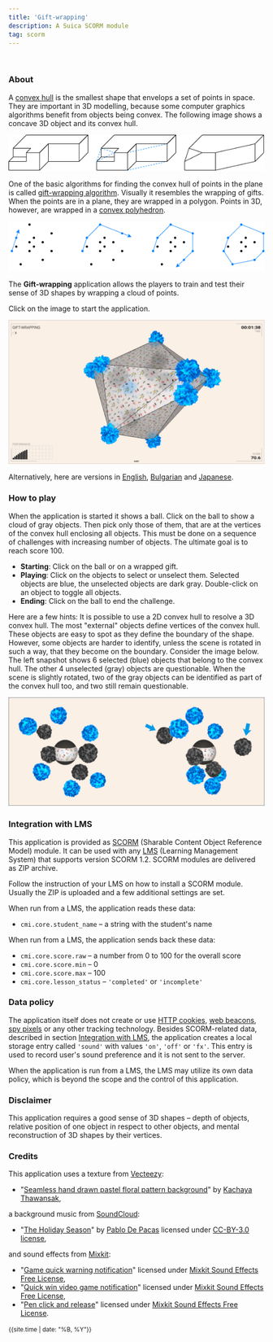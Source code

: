 ```yaml
---
title: 'Gift-wrapping'
description: A Suica SCORM module
tag: scorm
---
```


&nbsp;
### About

A [convex hull](https://en.wikipedia.org/wiki/Convex_hull) is the smallest shape that envelops a set of points in space. They are important in 3D modelling, because some computer graphics algorithms benefit from objects being convex. The following image shows a concave 3D object and its convex hull.

<img src="docs/convex-hull.png">

One of the basic algorithms for finding the convex hull of points in the plane is called [gift-wrapping algorithm](https://en.wikipedia.org/wiki/Gift_wrapping_algorithm). Visually it resembles the wrapping of gifts. When the points are in a plane, they are wrapped in a polygon. Points in 3D, however, are wrapped in a [convex polyhedron](https://en.wikipedia.org/wiki/Convex_polytope).

<img src="docs/gift-wrapping-2d.png">

The **Gift-wrapping** application allows the players to train and test their sense of 3D shapes by wrapping a cloud of points.

Click on the image to start the application.

[<img src="docs/snapshot.jpg">](gift-wrapping.html)

Alternatively, here are versions in [English](gift-wrapping.html?lang=en), [Bulgarian](gift-wrapping.html?lang=bg) and [Japanese](gift-wrapping.html?lang=jp).


### How to play

When the application is started it shows a ball. Click on the ball to show a cloud of gray objects. Then pick only those of them, that are at the vertices of the convex hull enclosing all objects. This must be done on a sequence of challenges with increasing number of objects. The ultimate goal is to reach score 100. 

- **Starting**: Click on the ball or on a wrapped gift.
- **Playing**: Click on the objects to select or unselect them. Selected objects are blue, the unselected objects are dark gray. Double-click on an object to toggle all objects.
- **Ending**: Click on the ball to end the challenge.

Here are a few hints: It is possible to use a 2D convex hull to resolve a 3D convex hull. The most "external" objects define vertices of the convex hull. These objects are easy to spot as they define the boundary of the shape. However, some objects are harder to identify, unless the scene is rotated in such a way, that they become on the boundary. Consider the image below. The left snapshot shows 6 selected (blue) objects that belong to the convex hull. The other 4 unselected (gray) objects are questionable. When the scene is slightly rotated, two of the gray objects can be identified as part of the convex hull too, and two still remain questionable.

<img src="docs/hint1.jpg">


### Integration with LMS

This application is provided as [SCORM](https://scorm.com/scorm-explained/one-minute-scorm-overview/) (Sharable Content Object Reference Model) module. It can be used with any [LMS](https://en.wikipedia.org/wiki/Learning_management_system) (Learning Management System) that supports version SCORM 1.2. SCORM modules are delivered as ZIP archive.

<!--
[ [Download ZIP](../../bin/gift-wrapping.zip) ]
-->

Follow the instruction of your LMS on how to install a SCORM module. Usually the ZIP is uploaded and a few additional settings are set.

When run from a LMS, the application reads these data:
- `cmi.core.student_name` &ndash; a string with the student's name

When run from a LMS, the application sends back these data:

- `cmi.core.score.raw` &ndash; a number from 0 to 100 for the overall score
- `cmi.core.score.min` &ndash; 0
- `cmi.core.score.max` &ndash; 100
- `cmi.core.lesson_status` &ndash; `'completed'` or `'incomplete'`

### Data policy

The application itself does not create or use [HTTP cookies](https://developer.mozilla.org/en-US/docs/Web/HTTP/Cookies), [web beacons](https://en.wikipedia.org/wiki/Web_beacon), [spy pixels](https://en.wikipedia.org/wiki/Spy_pixel) or any other tracking technology. Besides SCORM-related data, described in section [Integration with LMS](#integration-with-lms), the application creates a local storage entry called `'sound'` with values `'on'`, `'off'` or `'fx'`. This entry is used to record user's sound preference and it is not sent to the server.

When the application is run from a LMS, the LMS may utilize its own data policy, which is beyond the scope and the control of this application.

### Disclaimer

This application requires a good sense of 3D shapes &ndash; depth of objects, relative position of one object in respect to other objects, and mental reconstruction of 3D shapes by their vertices.

### Credits

This application uses a texture from [Vecteezy](https://www.vecteezy.com):

- "[Seamless hand drawn pastel floral pattern background](https://www.vecteezy.com/vector-art/3415856-seamless-hand-drawn-pastel-floral-pattern-background)" by [Kachaya Thawansak](https://www.vecteezy.com/members/wawa99),

a background music from [SoundCloud](https://soundcloud.com):

- "[The Holiday Season](https://soundcloud.com/pablo-de-pacas/the-holiday-season)" by [Pablo De Pacas](https://soundcloud.com/pablo-de-pacas) licensed under [CC-BY-3.0 license](https://creativecommons.org/licenses/by/3.0/),

and sound effects from [Mixkit](https://mixkit.co/):

- "[Game quick warning notification](https://mixkit.co/free-sound-effects/click/)" licensed under [Mixkit Sound Effects Free License](https://mixkit.co/license/#sfxFree),
- "[Quick win video game notification](https://mixkit.co/free-sound-effects/click/)" licensed under [Mixkit Sound Effects Free License](https://mixkit.co/license/#sfxFree),
- "[Pen click and release](https://mixkit.co/free-sound-effects/click/)" licensed under [Mixkit Sound Effects Free License](https://mixkit.co/license/#sfxFree).



	
<small>{{site.time | date: "%B, %Y"}}</small>
